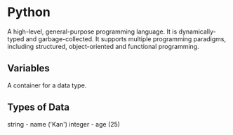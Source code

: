 # Python
A high-level, general-purpose programming language. It is dynamically-typed and garbage-collected. It supports multiple programming paradigms, including structured, object-oriented and functional programming.

## Variables
A container for a data type.
## Types of Data 
string - name ('Kan')
integer - age (25)
